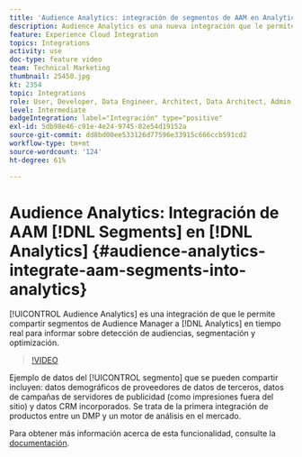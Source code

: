 ```yaml
---
title: 'Audience Analytics: integración de segmentos de AAM en Analytics'
description: Audience Analytics es una nueva integración que le permite compartir segmentos de Audience Manager (AAM) a Analytics (AA) en tiempo real para informar sobre la detección de audiencias, la segmentación y la optimización.
feature: Experience Cloud Integration
topics: Integrations
activity: use
doc-type: feature video
team: Technical Marketing
thumbnail: 25450.jpg
kt: 2354
topic: Integrations
role: User, Developer, Data Engineer, Architect, Data Architect, Admin, Leader
level: Intermediate
badgeIntegration: label="Integración" type="positive"
exl-id: 5db98e46-c91e-4e24-9745-82e54d19152a
source-git-commit: dd8bd00ee533126d77596e33915c666ccb591cd2
workflow-type: tm+mt
source-wordcount: '124'
ht-degree: 61%

---
```


# Audience Analytics: Integración de AAM [!DNL Segments] en [!DNL Analytics] {#audience-analytics-integrate-aam-segments-into-analytics}

[!UICONTROL Audience Analytics] es una integración de que le permite compartir segmentos de Audience Manager a [!DNL Analytics] en tiempo real para informar sobre detección de audiencias, segmentación y optimización.

>[!VIDEO](https://video.tv.adobe.com/v/25450/?quality=12&learn=on)

Ejemplo de datos del [!UICONTROL segmento] que se pueden compartir incluyen: datos demográficos de proveedores de datos de terceros, datos de campañas de servidores de publicidad (como impresiones fuera del sitio) y datos CRM incorporados. Se trata de la primera integración de productos entre un DMP y un motor de análisis en el mercado.

Para obtener más información acerca de esta funcionalidad, consulte la [documentación](https://experienceleague.adobe.com/docs/analytics/integration/audience-analytics/mc-audiences-aam.html).
